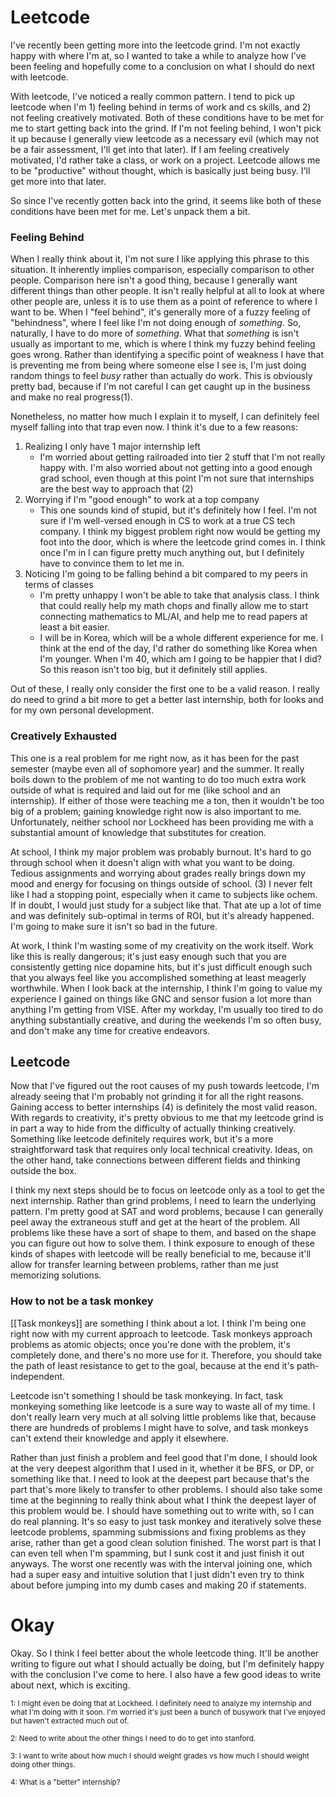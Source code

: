 # Leetcode

I've recently been getting more into the leetcode grind. I'm not exactly happy with where I'm at, so I wanted to take a while to analyze how I've been feeling and hopefully come to a conclusion on what I should do next with leetcode.

With leetcode, I've noticed a really common pattern. I tend to pick up leetcode when I'm 1) feeling behind in terms of work and cs skills, and 2) not feeling creatively motivated. Both of these conditions have to be met for me to start getting back into the grind. If I'm not feeling behind, I won't pick it up because I generally view leetcode as a necessary evil (which may not be a fair assessment, I'll get into that later). If I am feeling creatively motivated, I'd rather take a class, or work on a project. Leetcode allows me to be "productive" without thought, which is basically just being busy. I'll get more into that later.

So since I've recently gotten back into the grind, it seems like both of these conditions have been met for me. Let's unpack them a bit.

### Feeling Behind
When I really think about it, I'm not sure I like applying this phrase to this situation. It inherently implies comparison, especially comparison to other people. Comparison here isn't a good thing, because I generally want different things than other people. It isn't really helpful at all to look at where other people are, unless it is to use them as a point of reference to where I want to be. When I "feel behind", it's generally more of a fuzzy feeling of "behindness", where I feel like I'm not doing enough of *something*. So, naturally, I have to do more of *something*. What that *something* is isn't usually as important to me, which is where I think my fuzzy behind feeling goes wrong. Rather than identifying a specific point of weakness I have that is preventing me from being where someone else I see is, I'm just doing random things to feel *busy* rather than actually do work. This is obviously pretty bad, because if I'm not careful I can get caught up in the business and make no real progress(1).

Nonetheless, no matter how much I explain it to myself, I can definitely feel myself falling into that trap even now. I think it's due to a few reasons:
1. Realizing I only have 1 major internship left
	- I'm worried about getting railroaded into tier 2 stuff that I'm not really happy with. I'm also worried about not getting into a good enough grad school, even though at this point I'm not sure that internships are the best way to approach that (2)
2. Worrying if I'm "good enough" to work at a top company
	- This one sounds kind of stupid, but it's definitely how I feel. I'm not sure if I'm well-versed enough in CS to work at a true CS tech company. I think my biggest problem right now would be getting my foot into the door, which is where the leetcode grind comes in. I think once I'm in I can figure pretty much anything out, but I definitely have to convince them to let me in.
3. Noticing I'm going to be falling behind a bit compared to my peers in terms of classes
	- I'm pretty unhappy I won't be able to take that analysis class. I think that could really help my math chops and finally allow me to start connecting mathematics to ML/AI, and help me to read papers at least a bit easier.
	- I will be in Korea, which will be a whole different experience for me. I think at the end of the day, I'd rather do something like Korea when I'm younger. When I'm 40, which am I going to be happier that I did? So this reason isn't too big, but it definitely still applies.

Out of these, I really only consider the first one to be a valid reason. I really do need to grind a bit more to get a better last internship, both for looks and for my own personal development. 


### Creatively Exhausted
This one is a real problem for me right now, as it has been for the past semester (maybe even all of sophomore year) and the summer. It really boils down to the problem of me not wanting to do too much extra work outside of what is required and laid out for me (like school and an internship). If either of those were teaching me a ton, then it wouldn't be too big of a problem; gaining knowledge right now is also important to me. Unfortunately, neither school nor Lockheed has been providing me with a substantial amount of knowledge that substitutes for creation.

At school, I think my major problem was probably burnout. It's hard to go through school when it doesn't align with what you want to be doing. Tedious assignments and worrying about grades really brings down my mood and energy for focusing on things outside of school. (3) I never felt like I had a stopping point, especially when it came to subjects like ochem. If in doubt, I would just study for a subject like that. That ate up a lot of time and was definitely sub-optimal in terms of ROI, but it's already happened. I'm going to make sure it isn't so bad in the future.

At work, I think I'm wasting some of my creativity on the work itself. Work like this is really dangerous; it's just easy enough such that you are consistently getting nice dopamine hits, but it's just difficult enough such that you always feel like you accomplished something at least meagerly worthwhile. When I look back at the internship, I think I'm going to value my experience I gained on things like GNC and sensor fusion a lot more than anything I'm getting from VISE. After my workday, I'm usually too tired to do anything substantially creative, and during the weekends I'm so often busy, and don't make any time for creative endeavors.


## Leetcode
Now that I've figured out the root causes of my push towards leetcode, I'm already seeing that I'm probably not grinding it for all the right reasons. Gaining access to better internships (4) is definitely the most valid reason. With regards to creativity, it's pretty obvious to me that my leetcode grind is in part a way to hide from the difficulty of actually thinking creatively. Something like leetcode definitely requires work, but it's a more straightforward task that requires only local technical creativity. Ideas, on the other hand, take connections between different fields and thinking outside the box.

I think my next steps should be to focus on leetcode only as a tool to get the next internship. Rather than grind problems, I need to learn the underlying pattern. I'm pretty good at SAT and word problems, because I can generally peel away the extraneous stuff and get at the heart of the problem. All problems like these have a sort of shape to them, and based on the shape you can figure out how to solve them. I think exposure to enough of these kinds of shapes with leetcode will be really beneficial to me, because it'll allow for transfer learning between problems, rather than me just memorizing solutions.

### How to not be a task monkey
[[Task monkeys]] are something I think about a lot. I think I'm being one right now with my current approach to leetcode. Task monkeys approach problems as atomic objects; once you're done with the problem, it's completely done, and there's no more use for it. Therefore, you should take the path of least resistance to get to the goal, because at the end it's path-independent.

Leetcode isn't something I should be task monkeying. In fact, task monkeying something like leetcode is a sure way to waste all of my time. I don't really learn very much at all solving little problems like that, because there are hundreds of problems I might have to solve, and task monkeys can't extend their knowledge and apply it elsewhere.

Rather than just finish a problem and feel good that I'm done, I should look at the very deepest algorithm that I used in it, whether it be BFS, or DP, or something like that. I need to look at the deepest part because that's the part that's more likely to transfer to other problems. I should also take some time at the beginning to really think about what I think the deepest layer of this problem would be. I should have something out to write with, so I can do real planning. It's so easy to just task monkey and iteratively solve these leetcode problems, spamming submissions and fixing problems as they arise, rather than get a good clean solution finished. The worst part is that I can even tell when I'm spamming, but I sunk cost it and just finish it out anyways. The worst one recently was with the interval joining one, which had a super easy and intuitive solution that I just didn't even try to think about before jumping into my dumb cases and making 20 if statements.


# Okay

Okay. So I think I feel better about the whole leetcode thing. It'll be another writing to figure out what I should actually be doing, but I'm definitely happy with the conclusion I've come to here. I also have a few good ideas to write about next, which is exciting.


<sub>1: I might even be doing that at Lockheed. I definitely need to analyze my internship and what I'm doing with it soon. I'm worried it's just been a bunch of busywork that I've enjoyed but haven't extracted much out of.</sub>

<sub>2: Need to write about the other things I need to do to get into stanford.</sub>

<sub>3: I want to write about how much I should weight grades vs how much I should weight doing other things.</sub>

<sub>4: What is a "better" internship?</sub>
